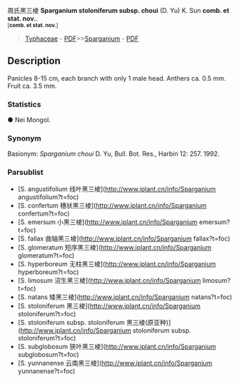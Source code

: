 周氏黑三棱 **Sparganium stoloniferum subsp. choui** (D. Yu) K. Sun **comb. et stat. nov.**. <br><small>[**comb. et stat. nov.**]</small>

> [Typhaceae](http://www.iplant.cn/info/Typhaceae?t=foc) - [PDF](http://www.iplant.cn/foc/pdf/Typhaceae.pdf)>>[Sparganium](http://www.iplant.cn/info/Sparganium?t=foc) - [PDF](http://www.iplant.cn/foc/pdf/Sparganium.pdf)

## Description

Panicles 8-15 cm, each branch with only 1 male head. Anthers ca. 0.5 mm. Fruit ca. 3.5 mm.

### Statistics
● Nei Mongol.

### Synonym
Basionym: *Sparganium choui* D. Yu, Bull. Bot. Res., Harbin 12: 257. 1992.

### Parsublist

* [S.  angustifolium  线叶黑三棱](http://www.iplant.cn/info/Sparganium angustifolium?t=foc)
* [S.  confertum  穗状黑三棱](http://www.iplant.cn/info/Sparganium confertum?t=foc)
* [S.  emersum  小黑三棱](http://www.iplant.cn/info/Sparganium emersum?t=foc)
* [S.  fallax  曲轴黑三棱](http://www.iplant.cn/info/Sparganium fallax?t=foc)
* [S.  glomeratum  短序黑三棱](http://www.iplant.cn/info/Sparganium glomeratum?t=foc)
* [S.  hyperboreum  无柱黑三棱](http://www.iplant.cn/info/Sparganium hyperboreum?t=foc)
* [S.  limosum  沼生黑三棱](http://www.iplant.cn/info/Sparganium limosum?t=foc)
* [S.  natans  矮黑三棱](http://www.iplant.cn/info/Sparganium natans?t=foc)
* [S.  stoloniferum  黑三棱](http://www.iplant.cn/info/Sparganium stoloniferum?t=foc)
* [S.  stoloniferum subsp. stoloniferum  黑三棱(原亚种)](http://www.iplant.cn/info/Sparganium stoloniferum subsp. stoloniferum?t=foc)
* [S.  subglobosum  狭叶黑三棱](http://www.iplant.cn/info/Sparganium subglobosum?t=foc)
* [S.  yunnanense  云南黑三棱](http://www.iplant.cn/info/Sparganium yunnanense?t=foc)
